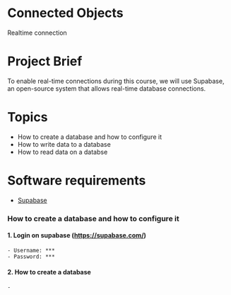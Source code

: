 # Connected Objects
Realtime connection


# Project Brief
To enable real-time connections during this course, we will use Supabase, an open-source system that allows real-time database connections.

# Topics
- How to create a database and how to configure it
- How to write data to a database
- How to read data on a databse

# Software requirements
- [Supabase](https://supabase.com/)

### How to create a database and how to configure it 
#### 1. Login on supabase (https://supabase.com/)
    - Username: ***
    - Password: ***

#### 2. How to create a database
    - 